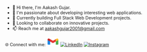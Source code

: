 
- 👋 Hi there, I'm Aakash Gujar.
- 👀 I'm passionate about developing interesting web applications.
- 🌱 Currently building Full Stack Web Development projects.
- 💞️ Looking to collaborate on innovative projects.
- 📫 Reach me at aakashgujar2001@gmail.com

🌐 Connect with me:
[<img src="https://raw.githubusercontent.com/rahuldkjain/github-profile-readme-generator/master/src/images/icons/Social/gmail.svg" alt="Gmail" height="30" width="40" />](mailto:aakashgujar2001@gmail.com)
[<img src="https://raw.githubusercontent.com/rahuldkjain/github-profile-readme-generator/master/src/images/icons/Social/linkedin.svg" alt="LinkedIn" height="30" width="40" />](https://linkedin.com/in/https://www.linkedin.com/in/aakash-gujar/)
[<img src="https://raw.githubusercontent.com/rahuldkjain/github-profile-readme-generator/master/src/images/icons/Social/instagram.svg" alt="Instagram" height="30" width="40" />](https://instagram.com/bexst24)
